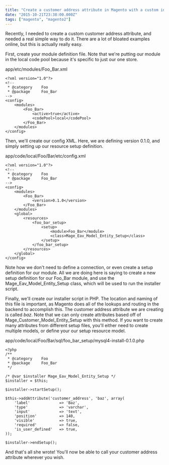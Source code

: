 ```yaml
---
title: "Create a customer address attribute in Magento with a custom installer script"
date: "2015-10-21T23:38:00.000Z"
tags: ["magento", "magento2"]
---
```


Recently, I needed to create a custom customer address attribute, and needed a real simple way to do it. There are a lot of bloated examples online, but this is actually really easy.</p><p>First, create your module definition file. Note that we're putting our module in the local code pool because it's specific to just our one store.

<div class="gatsby-code-title">app/etc/modules/Foo_Bar.xml</div>

```xml{numberLines: true}
<?xml version="1.0"?>
<!--
 * @category    Foo
 * @package     Foo_Bar
-->
<config>
    <modules>
        <Foo_Bar>
            <active>true</active>
            <codePool>local</codePool>
        </Foo_Bar>
    </modules>
</config>
```

Then, we'll create our config XML. Here, we are defining version 0.1.0, and simply setting up our resource setup definition.

<div class="gatsby-code-title">app/code/local/Foo/Bar/etc/config.xml</div>

```xml{numberLines: true}
<?xml version="1.0"?>
<!--
 * @category    Foo
 * @package     Foo_Bar
-->
<config>
    <modules>
        <Foo_Bar>
            <version>0.1.0</version>
        </Foo_Bar>
    </modules>
    <global>
        <resources>
            <foo_bar_setup>
                <setup>
                    <module>Foo_Bar</module>
                    <class>Mage_Eav_Model_Entity_Setup</class>
                </setup>
            </foo_bar_setup>
        </resources>
    </global>
</config>
```

Note how we don't need to define a connection, or even create a setup definition for our module. All we are doing here is saying to create a new setup definition for our Foo_Bar module, and use the Mage_Eav_Model_Entity_Setup class, which will be used to run the installer script.

Finally, we'll create our installer script in PHP. The location and naming of this file is important, as Magento does all of the lookups and routing in the backend to accomplish this. The customer address attribute we are creating is called *baz*. Note that we can only create attributes based off of Mage_Customer_Model_Entity_Setup with this method. If you want to create many attributes from different setup files, you'll either need to create multiple models, or define your our setup resource model.

<div class="gatsby-code-title">app/code/local/Foo/Bar/sql/foo_bar_setup/mysql4-install-0.1.0.php</div>

```php{numberLines: true}
<?php
/**
 * @category    Foo
 * @package     Foo_Bar
 */
 
/* @var $installer Mage_Eav_Model_Entity_Setup */
$installer = $this;
 
$installer->startSetup();
 
$this->addAttribute('customer_address', 'baz', array(
    'label'             => 'Baz',
    'type'              => 'varchar',
    'input'             => 'text',
    'position'          => 140,
    'visible'           => true,
    'required'          => false,
    'is_user_defined'   => true,
));
 
$installer->endSetup();
```

And that's all she wrote! You'll now be able to call your customer address attribute wherever you wish.
